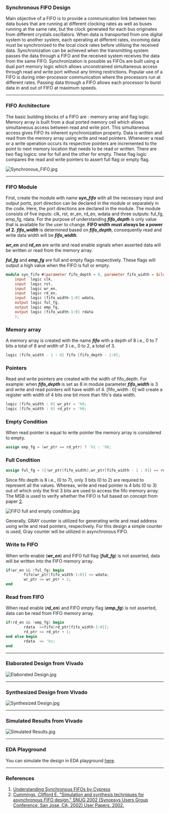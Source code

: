 ### Synchronous FIFO Design


Main objective of a FIFO is to provide a communication link between two data buses that are running at different clocking rates as well as buses running at the same rate, but the clock generated for each bus originates from different crystals oscillators. When data is transported from one digital system to another system, each operating at different rates, incoming data must be synchronized to the local clock rates before utilising the received data. Synchronization can be achieved when the transmitting system passes the data through a FIFO and the received system receives the data from the same FIFO. Synchronization is possible as FIFOs are built using a dual port memory logic which allows unconstrained simultaneous access through read and write port without any timing restrictions. Popular use of a FIFO is during inter-processor communication where the processors run at different rates. Passing data through a FIFO allows each processor to burst data in and out of FIFO at maximum speeds.

***

### FIFO Architecture

The basic building blocks of a FIFO are : memory array and flag logic. Memory array is built from a dual ported memory cell which allows simultaneous access between read and write port. This simultaneous access gives FIFO its inherent synchronization property. Data is written and read from the memory array using write and read pointers. Whenever a read or a write operation occurs its respective pointers are incremented to the point to next memory location that needs to be read or written. There are two flag logics: one for full and the other for empty. These flag logic compares the read and write pointers to assert full flag or empty flag.


![Synchronous_FIFO.jpg](Synchronous_FIFO.jpg)

***

### FIFO Module

First, create the module  with name ***syn_fifo*** with all the necessary input and output ports, port direction can be declared in the module or separately in the code. Here, the port directions are  declared in the module. The module consists of five inputs: clk, rst, er_en, rd_en, wdata and three outputs: ful_fg, emp_fg, rdata. For the purpose of understanding ***fifo_depth*** is only value that is available for the user to change. **FIFO width must always be a power of 2.** ***fifo_width*** is determined based on ***fifo_depth***, consequently read and write data width will be ***fifo_width***.

***wr_en*** and ***rd_en*** are write and read enable signals when asserted data will be written or read from the memory array.

***ful_fg*** and ***emp_fg*** are full and empty flags respectively. These flags will output a high value when the FIFO is full or empty.

```Verilog
module syn_fifo #(parameter fifo_depth = 8, parameter fifo_width = $clog2(fifo_depth))(
    input  logic clk,
    input  logic rst,
    input  logic wr_en,
    input  logic rd_en,
    input  logic [fifo_width-1:0] wdata,
    output logic ful_fg,
    output logic emp_fg,
    output logic [fifo_width-1:0] rdata
    );
```

### Memory array

A memory array is created with the name ***fifo*** with a depth of 8 i.e., 0 to 7 bits a total of 8 and width of 3 i.e., 0 to 2, a total of 3.
```Verilog
logic [fifo_width - 1 : 0] fifo [fifo_depth - 1:0];
```

### Pointers
 Read and write pointers are created with the width of fifo_depth. For example: when ***fifo_depth*** is set as 8 in module parameter ***fifo_width*** is 3 and write and read pointers will have width of 4. [fifo_width : 0] will create a register with width of 4 bits one bit more than fifo's data width.

```Verilog
logic [fifo_width : 0] wr_ptr = 'h0;
logic [fifo_width : 0] rd_ptr = 'h0;
```

### Empty Condition

When read pointer is equal to write pointer the memory array is considered to empty.

```Verilog
assign emp_fg = (wr_ptr == rd_ptr) ? 'h1 : 'h0;
```

### Full Condition

```Verilog
assign ful_fg = ({!wr_ptr[fifo_width],wr_ptr[fifo_width - 1 : 0]} == rd_ptr) ? 'h1 : 'h0;
```

Since fifo depth is 8 i.e., (0 to 7), only 3 bits (0 to 2) are required to represent all the values. Whereas, write and read pointer is 4 bits (0 to 3) out of which only the first 3 bits are used to access the fifo memory array. The MSB is used to verify whether the FIFO is full based on concept from paper [2](2).

![FIFO full and empty condition.jpg](full_empty.jpg)

Generally, GRAY counter is utilized for generating write and read address using write and read pointers, respectively. For this design a simple counter is used, Gray counter will be utilized in asynchronous FIFO.


### Write to FIFO

When write enable (***wr_en***) and FIFO full flag (***full_fg***) is not asserted, data will be written into the FIFO memory array.

```Verilog
if(wr_en && !ful_fg) begin
        fifo[wr_ptr[fifo_width-1:0]] <= wdata;
        wr_ptr <= wr_ptr + 1;
end
```


### Read from FIFO

When read enable (***rd_en***) and FIFO empty flag (***emp_fg***) is not asserted, data can be read from FIFO memory array.

```Verilog
if(rd_en && !emp_fg) begin
        rdata  <=fifo[rd_ptr[fifo_width-1:0]];
        rd_ptr <= rd_ptr + 1;
end else begin
        rdata  <= 'hz;
end
```

***
### Elaborated Design from Vivado

![Elaborated Design.jpg](sch.jpg)

***
### Synthesized Design from Vivado
![Synthesized Design.jpg](syn.jpg)

***
### Simulated Results from Vivado

![Simulated Results.jpg](sim.jpg)

***
### EDA Playground

You can simulate the design in EDA playground [here](https://www.edaplayground.com/x/vRQr).

***

### References

1. [Understanding Synchronous FIFOs by Cypress](file:///C:/Users/kiran/Downloads/2001MAR28_MEM_CT_AN1.PDF)
2. [Cummings, Clifford E. "Simulation and synthesis techniques for asynchronous FIFO design." SNUG 2002 (Synopsys Users Group Conference, San Jose, CA, 2002) User Papers. 2002.](http://www.sunburst-design.com/papers/CummingsSNUG2002SJ_FIFO1.pdf)
